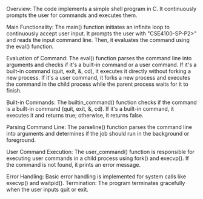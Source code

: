 Overview:
The code implements a simple shell program in C.
It continuously prompts the user for commands and executes them.

Main Functionality:
The main() function initiates an infinite loop to continuously accept user input.
It prompts the user with "CSE4100-SP-P2>" and reads the input command line.
Then, it evaluates the command using the eval() function.

Evaluation of Command:
The eval() function parses the command line into arguments and checks if it's a built-in command or a user command.
If it's a built-in command (quit, exit, &, cd), it executes it directly without forking a new process.
If it's a user command, it forks a new process and executes the command in the child process while the parent process waits for it to finish.

Built-in Commands:
The builtin_command() function checks if the command is a built-in command (quit, exit, &, cd).
If it's a built-in command, it executes it and returns true; otherwise, it returns false.

Parsing Command Line:
The parseline() function parses the command line into arguments and determines if the job should run in the background or foreground.

User Command Execution:
The user_command() function is responsible for executing user commands in a child process using fork() and execvp().
If the command is not found, it prints an error message.

Error Handling:
Basic error handling is implemented for system calls like execvp() and waitpid().
Termination:
The program terminates gracefully when the user inputs quit or exit.